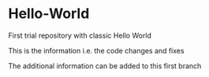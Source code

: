 # Hello-World
First trial repository with classic Hello World 

This is the information i.e. the code changes and fixes

The additional information can be added to this first branch
